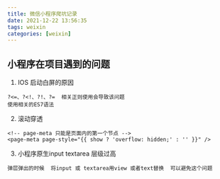 ```yaml
---
title: 微信小程序爬坑记录
date: 2021-12-22 13:56:35
tags: weixin
categories: [weixin]
---
```



## 小程序在项目遇到的问题
<!-- more -->

1. IOS 启动白屏的原因

```
?<=、?<!、?!、?=  相关正则使用会导致该问题
使用相关的ES7语法
```

2. 滚动穿透
```
<!-- page-meta 只能是页面内的第一个节点 -->
<page-meta page-style="{{ show ? 'overflow: hidden;' : '' }}" />
```

3. 小程序原生input textarea 层级过高
```
弹层弹出的时候  将input 或 textarea用view 或者text替换  可以避免这个问题
```